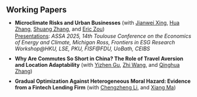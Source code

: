 <h1 id="workingpapers"></h1>

<h2 style="margin: 30px 0px 10px;">Working Papers</h2>

<ul>

<li>
  <strong>Microclimate Risks and Urban Businesses</strong> (with <span style="color:#e74d3c"><a href="https://www.jianweixing.com/">Jianwei Xing</a></span>, <span style="color:#e74d3c"><a href="https://www.ceibs.edu/zhang-hua">Hua Zhang</a></span>, <span style="color:#e74d3c"><a href="https://sites.google.com/view/shuangzhang">Shuang Zhang</a></span>, and <span style="color:#e74d3c"><a href="https://www.eric-zou.com/">Eric Zou</a></span>) 
<div style="margin-top: 2px;"> <u>Presentations</u>: <em>ASSA 2025, 14th Toulouse Conference on the Economics of Energy and Climate, Michigan Ross, Frontiers in ESG Research Workshop@HKU, LSE, PKU, FISF@FDU, UoBath, CEIBS</em> </div>
</li>

<li>
    <div style="margin-top: 10px;">
      <strong>Why Are Commutes So Short in China? The Role of Travel Aversion and Location Adaptability</strong> (with <span style="color:#e74d3c"><a href="https://yizhengu.weebly.com/">Yizhen Gu</a></span>, <span style="color:#e74d3c"><a href="https://zhiwang2013brownecon.weebly.com/">Zhi Wang</a></span>, and <span style="color:#e74d3c"><a href="https://en.gsm.pku.edu.cn/faculty/zhangq/">Qinghua Zhang</a></span>)</li>

<li>
    <div style="margin-top: 10px;">
      <strong>Gradual Optimization Against Heterogeneous Moral Hazard: Evidence from a Fintech Lending Firm</strong> (with <span style="color:#e74d3c"><a href="https://lichengzheng.weebly.com/">Chengzheng Li</a></span>, and <span style="color:#e74d3c"><a href="https://sites.google.com/site/xiangma6">Xiang Ma</a></span>)</li>

</ul>
